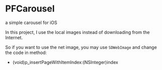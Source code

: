 # PFCarousel
a simple carousel for iOS

In this project, I use the local images instead of downloading from the Internet. 

So if you want to use the net image, you may use `SDWebImage` and change the code in method:


  - (void)p_insertPageWithItemIndex:(NSInteger)index





